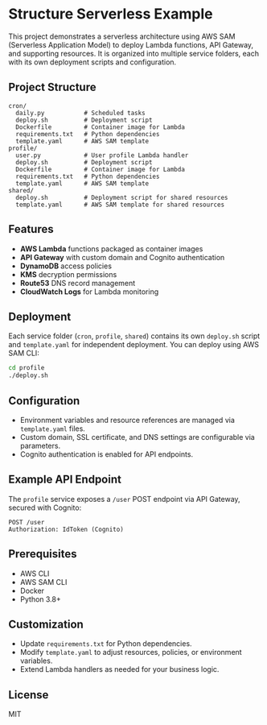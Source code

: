 # Structure Serverless Example

This project demonstrates a serverless architecture using AWS SAM (Serverless Application Model) to deploy Lambda functions, API Gateway, and supporting resources. It is organized into multiple service folders, each with its own deployment scripts and configuration.

## Project Structure

```
cron/
  daily.py           # Scheduled tasks
  deploy.sh          # Deployment script
  Dockerfile         # Container image for Lambda
  requirements.txt   # Python dependencies
  template.yaml      # AWS SAM template
profile/
  user.py            # User profile Lambda handler
  deploy.sh          # Deployment script
  Dockerfile         # Container image for Lambda
  requirements.txt   # Python dependencies
  template.yaml      # AWS SAM template
shared/
  deploy.sh          # Deployment script for shared resources
  template.yaml      # AWS SAM template for shared resources
```

## Features
- **AWS Lambda** functions packaged as container images
- **API Gateway** with custom domain and Cognito authentication
- **DynamoDB** access policies
- **KMS** decryption permissions
- **Route53** DNS record management
- **CloudWatch Logs** for Lambda monitoring

## Deployment
Each service folder (`cron`, `profile`, `shared`) contains its own `deploy.sh` script and `template.yaml` for independent deployment. You can deploy using AWS SAM CLI:

```sh
cd profile
./deploy.sh
```

## Configuration
- Environment variables and resource references are managed via `template.yaml` files.
- Custom domain, SSL certificate, and DNS settings are configurable via parameters.
- Cognito authentication is enabled for API endpoints.

## Example API Endpoint
The `profile` service exposes a `/user` POST endpoint via API Gateway, secured with Cognito:

```
POST /user
Authorization: IdToken (Cognito)
```

## Prerequisites
- AWS CLI
- AWS SAM CLI
- Docker
- Python 3.8+

## Customization
- Update `requirements.txt` for Python dependencies.
- Modify `template.yaml` to adjust resources, policies, or environment variables.
- Extend Lambda handlers as needed for your business logic.

## License
MIT
